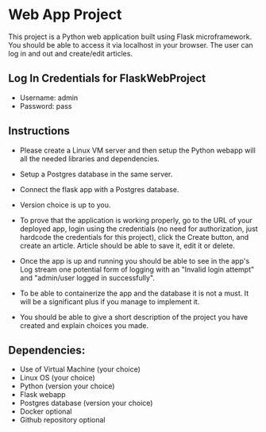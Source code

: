 # Web App Project

This project is a Python web application built using Flask microframework. You should be able to access it via localhost in your browser. The user can log in and out and create/edit articles.

## Log In Credentials for FlaskWebProject

- Username: admin
- Password: pass

## Instructions

-	Please create a Linux VM server and then setup the Python webapp will all the needed libraries and dependencies.

-	Setup a Postgres database in the same server.

-	Connect the flask app with a Postgres database.

-	Version choice is up to you.

-	To prove that the application is working properly, go to the URL of your deployed app, login using the credentials (no need for authorization, just hardcode the credentials for this project), click the Create button, and create an article. Article should be able to save it, edit it or delete.

-	Once the app is up and running you should be able to see in the app's Log stream one potential form of logging with an "Invalid login attempt" and "admin/user logged in successfully".

-	To be able to containerize the app and the database it is not a must. It will be a significant plus if you manage to implement it.
	
-	You should be able to give a short description of the project you have created and explain choices you made.

## Dependencies:

-	Use of Virtual Machine (your choice)
-	Linux OS (your choice)
-	Python (version your choice)
-	Flask webapp
-	Postgres database (version your choice)
-	Docker optional
-	Github repository optional
